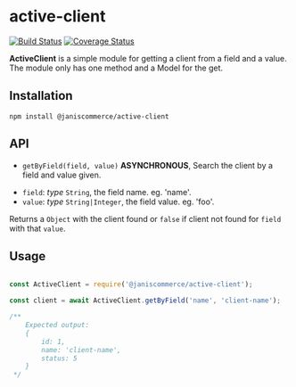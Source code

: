 # active-client

[![Build Status](https://travis-ci.org/janis-commerce/active-client.svg?branch=master)](https://travis-ci.org/janis-commerce/active-client)
[![Coverage Status](https://coveralls.io/repos/github/janis-commerce/active-client/badge.svg?branch=master)](https://coveralls.io/github/janis-commerce/active-client?branch=master)

**ActiveClient** is a simple module for getting a client from a field and a value.
The module only has one method and a Model for the get.

## Installation

```
npm install @janiscommerce/active-client
```

## API

* `getByField(field, value)` **ASYNCHRONOUS**, Search the client by a field and value given.

- `field`: *type* `String`, the field name. eg. 'name'.
- `value`: *type* `String|Integer`, the field value. eg. 'foo'.

Returns a `Object` with the client found or `false` if client not found for `field` with that `value`.

## Usage

```javascript

const ActiveClient = require('@janiscommerce/active-client');

const client = await ActiveClient.getByField('name', 'client-name');

/**
	Expected output:
	{
		id: 1,
		name: 'client-name',
		status: 5
	}
 */

```
